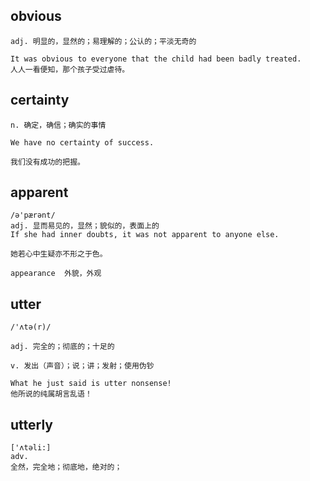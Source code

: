 ## obvious
```
adj. 明显的，显然的；易理解的；公认的；平淡无奇的

It was obvious to everyone that the child had been badly treated.
人人一看便知，那个孩子受过虐待。
```

## certainty
```
n. 确定，确信；确实的事情

We have no certainty of success.

我们没有成功的把握。
```

## apparent
```
/ə'pærənt/
adj. 显而易见的，显然；貌似的，表面上的
If she had inner doubts, it was not apparent to anyone else.

她若心中生疑亦不形之于色。

appearance  外貌，外观
```

## utter
```
/'ʌtə(r)/

adj. 完全的；彻底的；十足的

v. 发出（声音）；说；讲；发射；使用伪钞

What he just said is utter nonsense!
他所说的纯属胡言乱语！
```

## utterly
```
['ʌtəli:]
adv.
全然，完全地；彻底地，绝对的；
```